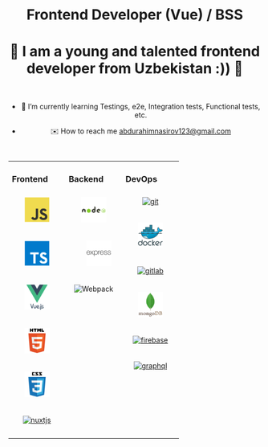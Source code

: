 <div align="center">

# <div align="center">Frontend Developer (Vue) / BSS</div>  

# <div align="center">🚧 I am a young and talented frontend developer from Uzbekistan :)) 🚧</div>

<br />

- 🌱 I’m currently learning Testings, e2e, Integration tests, Functional tests, etc.
  
  
- ✉️ How to reach me [abdurahimnasirov123@gmail.com](mailto:abdurahimnasirov123@gmail.com)  
  

<br/>  

<table>
<tr>
<td valign="top" width="33%">  



### Frontend  
<div align="center">  

<a style="margin: 10px; display: inline-block;" href="https://developer.mozilla.org/en-US/docs/Web/JavaScript" target="_blank" rel="noreferrer"> <img src="https://raw.githubusercontent.com/devicons/devicon/master/icons/javascript/javascript-original.svg" alt="javascript" width="50" height="50"/> </a>

<a style="margin: 10px; display: inline-block;" href="https://www.typescriptlang.org/" target="_blank" rel="noreferrer"> <img src="https://raw.githubusercontent.com/devicons/devicon/master/icons/typescript/typescript-original.svg" alt="typescript" width="50" height="50"/> </a>
 
<a style="margin: 10px; display: inline-block;" href="https://vuejs.org/" target="_blank" rel="noreferrer"> <img src="https://raw.githubusercontent.com/devicons/devicon/master/icons/vuejs/vuejs-original-wordmark.svg" alt="vuejs" width="50" height="50"/> </a>

<a style="margin: 10px; display: inline-block;" href="https://www.w3.org/html/" target="_blank" rel="noreferrer"> <img src="https://raw.githubusercontent.com/devicons/devicon/master/icons/html5/html5-original-wordmark.svg" alt="html5" width="50" height="50"/> </a>

<a style="margin: 10px; display: inline-block;" href="https://www.w3schools.com/css/" target="_blank" rel="noreferrer"> <img src="https://raw.githubusercontent.com/devicons/devicon/master/icons/css3/css3-original-wordmark.svg" alt="css3" width="50" height="50"/></a>

<a style="margin: 10px; display: inline-block;" href="https://nuxtjs.org/" target="_blank" rel="noreferrer"> <img src="https://www.vectorlogo.zone/logos/nuxtjs/nuxtjs-icon.svg" alt="nuxtjs" width="50" height="50"/> </a>
</div>

</td>

<td valign="top" width="33%">

### Backend  
<div align="center">  
<a style="margin: 10px; display: inline-block;" href="https://nodejs.org" target="_blank" rel="noreferrer"> <img src="https://raw.githubusercontent.com/devicons/devicon/master/icons/nodejs/nodejs-original-wordmark.svg" alt="nodejs" width="50" height="50"/>

<a style="margin: 10px; display: inline-block;" href="https://expressjs.com" target="_blank" rel="noreferrer"> <img src="https://raw.githubusercontent.com/devicons/devicon/master/icons/express/express-original-wordmark.svg" alt="express" width="50" height="50"/> </a>
 
<img style="margin: 10px" src="https://profilinator.rishav.dev/skills-assets/webpack-original.svg" alt="Webpack" height="50" />  
</div>

</td>
<td valign="top" width="33%">


### DevOps  
<div align="center">  
<a style="margin: 10px; display: inline-block;" href="https://git-scm.com/" target="_blank" rel="noreferrer"> <img src="https://www.vectorlogo.zone/logos/git-scm/git-scm-icon.svg" alt="git" width="50" height="50"/> </a>

<a style="margin: 10px; display: inline-block;" href="https://www.docker.com/" target="_blank" rel="noreferrer"> <img src="https://raw.githubusercontent.com/devicons/devicon/master/icons/docker/docker-original-wordmark.svg" alt="docker" width="50" height="50"/> </a>

<a style="margin: 10px; display: inline-block;" href="https://about.gitlab.com/" target="_blank" rel="noreferrer"> <img src="https://profilinator.rishav.dev/skills-assets/gitlab.svg" alt="gitlab" width="50" height="50"/> </a>

<a style="margin: 10px; display: inline-block;" href="https://www.mongodb.com/" target="_blank" rel="noreferrer"> <img src="https://raw.githubusercontent.com/devicons/devicon/master/icons/mongodb/mongodb-original-wordmark.svg" alt="mongodb" width="50" height="50"/> </a>

<a style="margin: 10px; display: inline-block;" href="https://firebase.google.com/" target="_blank" rel="noreferrer"> <img src="https://www.vectorlogo.zone/logos/firebase/firebase-icon.svg" alt="firebase" width="50" height="50"/> </a>

<a style="margin: 10px; display: inline-block;" href="https://graphql.org" target="_blank" rel="noreferrer"> <img src="https://www.vectorlogo.zone/logos/graphql/graphql-icon.svg" alt="graphql" width="50" height="50"/> </a>
</div>

</td>
</tr>
</table>  

<br/>
